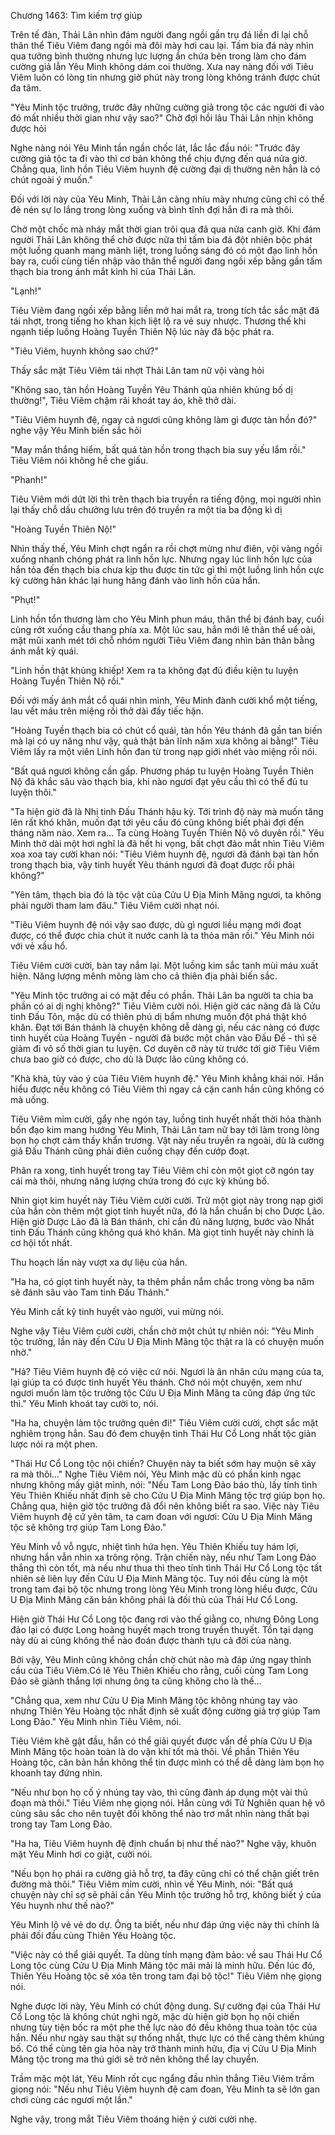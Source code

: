 




Chương 1463: Tìm kiếm trợ giúp


Trên tế đàn, Thải Lân nhìn đám người đang ngồi gần trụ đá liền đi lại chỗ thân thể Tiêu Viêm đang ngồi mà đôi mày hơi cau lại. Tấm bia đá này nhìn qua tưởng bình thường nhưng lực lượng ẩn chứa bên trong làm cho đám cường giả lẫn Yêu Minh không dám coi thường. Xưa nay nàng đối với Tiêu Viêm luôn có lòng tin nhưng giờ phút này trong lòng không tránh được chút đa tâm.

"Yêu Minh tộc trưởng, trước đây những cường giả trong tộc các người đi vào đó mất nhiều thời gian như vậy sao?" Chờ đợi hồi lâu Thải Lân nhịn không được hỏi

Nghe nàng nói Yêu Minh tần ngần chốc lát, lắc lắc đầu nói: "Trước đây cường giả tộc ta đi vào thì cơ bản không thể chịu đựng đến quá nửa giờ. Chẳng qua, linh hồn Tiêu Viêm huynh đệ cường đại dị thường nên hẳn là có chút ngoài ý muốn."

Đối với lời này của Yêu Minh, Thải Lân càng nhíu mày nhưng cũng chỉ có thể đè nén sự lo lắng trong lòng xuống và bình tĩnh đợi hắn đi ra mà thôi.

Chờ một chốc mà nháy mắt thời gian trôi qua đã qua nửa canh giờ. Khi đám người Thải Lân không thể chờ được nữa thì tấm bia đá đột nhiên bộc phát một luồng quanh mang mãnh liệt, trong luồng sáng đó có một đạo linh hồn bay ra, cuối cùng tiến nhập vào thân thể người đang ngồi xếp bằng gần tấm thạch bia trong ánh mắt kinh hỉ của Thải Lân.

"Lạnh!"

Tiêu Viêm đang ngồi xếp bằng liền mở hai mắt ra, trong tích tắc sắc mặt đã tái nhợt, trong tiếng ho khan kịch liệt lộ ra vẻ suy nhược. Thương thế khi ngạnh tiếp luồng Hoàng Tuyền Thiên Nộ lúc này đã bộc phát ra.

"Tiêu Viêm, huynh không sao chứ?"

Thấy sắc mặt Tiêu Viêm tái nhợt Thải Lân tam nữ vội vàng hỏi

"Không sao, tàn hồn Hoàng Tuyền Yêu Thánh qủa nhiên khủng bố dị thường!", Tiêu Viêm chậm rãi khoát tay áo, khẽ thở dài.

"Tiêu Viêm huynh đệ, ngay cả ngươi cũng không làm gì được tàn hồn đó?" nghe vậy Yêu Minh biến sắc hỏi

"May mắn thắng hiểm, bất quá tàn hồn trong thạch bia suy yếu lắm rồi." Tiêu Viêm nói không hề che giấu.

"Phanh!"

Tiêu Viêm mới dứt lời thì trên thạch bia truyền ra tiếng động, mọi người nhìn lại thấy chỗ dấu chưởng lưu trên đó truyền ra một tia ba động kì dị

"Hoàng Tuyền Thiên Nộ!"

Nhìn thấy thế, Yêu Minh chợt ngẩn ra rồi chợt mừng như điên, vội vàng ngồi xuống nhanh chóng phát ra linh hồn lực. Nhưng ngay lúc linh hồn lực của hắn tỏa đến thạch bia chưa kịp thu được tin tức gì thì một luồng linh hồn cực kỳ cường hãn khác lại hung hăng đánh vào linh hồn của hắn.

"Phụt!"

Linh hồn tổn thương làm cho Yêu Minh phun máu, thân thể bị đánh bay, cuối cùng rớt xuống cầu thang phía xa. Một lúc sau, hắn mới lê thân thể uể oải, mặt mũi xanh mét tới chỗ nhóm người Tiêu Viêm đang nhìn bản thân bằng ánh mắt kỳ quái.

"Linh hồn thật khủng khiếp! Xem ra ta không đạt đủ điều kiện tu luyện Hoàng Tuyền Thiên Nộ rồi."

Đối với mấy ánh mắt cổ quái nhìn mình, Yêu Minh đành cười khổ một tiếng, lau vết máu trên miệng rồi thở dài đầy tiếc hận.

"Hoàng Tuyền thạch bia có chút cổ quái, tàn hồn Yêu thánh đã gần tan biến mà lại có uy năng như vậy, quả thật bản lĩnh năm xưa không ai bằng!" Tiêu Viêm lấy ra một viên Linh hồn đan từ trong nạp giới nhét vào miệng rồi nói.

"Bất quá ngươi không cần gấp. Phương pháp tu luyện Hoàng Tuyền Thiên Nộ đã khắc sâu vào thạch bia, khi nào ngươi đạt yêu cầu thì có thể đủ tu luyện thôi."

"Ta hiện giờ đã là Nhị tinh Đấu Thánh hậu kỳ. Tới trình độ này mà muốn tăng lên rất khó khăn, muốn đạt tới yêu cầu đó cũng không biết phải đợi đến tháng năm nào. Xem ra… Ta cùng Hoàng Tuyền Thiên Nộ vô duyên rồi." Yêu Minh thở dài một hơi nghĩ là đã hết hi vọng, bất chợt đảo mắt nhìn Tiêu Viêm xoa xoa tay cười khan nói: "Tiêu Viêm huynh đệ, ngươi đã đánh bại tàn hồn trong thạch bia, vậy tinh huyết Yêu thánh ngươi đã đoạt được rồi phải không?"

"Yên tâm, thạch bia đó là tộc vật của Cửu U Địa Minh Mãng ngươi, ta không phải người tham lam đâu." Tiêu Viêm cười nhạt nói.

"Tiêu Viêm huynh đệ nói vậy sao được, dù gì ngươi liều mạng mới đoạt được, có thể được chia chút ít nước canh là ta thỏa mãn rồi." Yêu Minh nói với vẻ xấu hổ.

Tiêu Viêm cười cười, bàn tay nắm lại. Một luồng kim sắc tanh mùi máu xuất hiện. Năng lượng mênh mông làm cho cả thiên địa phải biến sắc.

"Yêu Minh tộc trưởng ai có mặt đều có phần. Thải Lân ba người ta chia ba phần có ai dị nghị không?" Tiêu Viêm cười nói. Hiện giờ các nàng đã là Cửu tinh Đấu Tôn, mặc dù có thiên phú dị bẩm nhưng muốn đột phá thật khó khăn. Đạt tới Bán thánh là chuyện không dễ dàng gì, nếu các nàng có được tinh huyết của Hoàng Tuyền - người đã bước một chân vào Đấu Đế - thì sẽ giảm đi vô số thời gian tu luyện. Cơ duyên cỡ này từ trước tới giờ Tiêu Viêm chưa bao giờ có được, cho dù là Dược lão cũng không có.

"Khà khà, tùy vào ý của Tiêu Viêm huynh đệ." Yêu Minh khẳng khái nói. Hắn hiểu được nếu không có Tiêu Viêm thì ngay cả cặn canh hắn cũng không có mà uống.

Tiêu Viêm mỉm cười, gẩy nhẹ ngón tay, luồng tinh huyết nhất thời hóa thành bốn đạo kim mang hướng Yêu Minh, Thải Lân tam nữ bay tới làm trong lòng bọn họ chợt cảm thấy khẩn trương. Vật này nếu truyền ra ngoài, dù là cường giả Đấu Thánh cũng phải điên cuồng chạy đến cướp đoạt.

Phân ra xong, tinh huyết trong tay Tiêu Viêm chỉ còn một giọt cỡ ngón tay cái mà thôi, nhưng năng lượng chứa trong đó cực kỳ khủng bố.

Nhìn giọt kim huyết này Tiêu Viêm cười cười. Trừ một giọt này trong nạp giới của hắn còn thêm một giọt tinh huyết nữa, đó là hắn chuẩn bị cho Dược Lão. Hiện giờ Dược Lão đã là Bán thánh, chỉ cần đủ năng lượng, bước vào Nhất tinh Đấu Thánh cũng không quá khó khăn. Mà giọt tinh huyết này chính là cơ hội tốt nhất.

Thu hoạch lần này vượt xa dự liệu của hắn.

"Ha ha, có giọt tinh huyết này, ta thêm phần nắm chắc trong vòng ba năm sẽ đánh sâu vào Tam tinh Đấu Thánh."

Yêu Minh cất kỹ tinh huyết vào người, vui mừng nói.

Nghe vậy Tiêu Viêm cười cười, chần chờ một chút tự nhiên nói: "Yêu Minh tộc trưởng, lần này đến Cửu U Địa Minh Mãng tộc thật ra là có chuyện muốn nhờ."

"Hả? Tiêu Viêm huynh đệ có việc cứ nói. Ngươi là ân nhân cứu mạng của ta, lại giúp ta có được tinh huyết Yêu thánh. Chớ nói một chuyện, xem như ngươi muốn làm tộc trưởng tộc Cửu U Địa Minh Mãng ta cũng đáp ứng tức thì." Yêu Minh khoát tay cười to, nói.

"Ha ha, chuyện làm tộc trưởng quên đi!" Tiêu Viêm cười cười, chợt sắc mặt nghiêm trọng hẳn. Sau đó đem chuyện tình Thái Hư Cổ Long nhất tộc giản lược nói ra một phen.

"Thái Hư Cổ Long tộc nội chiến? Chuyện này ta biết sớm hay muộn sẽ xảy ra mà thôi…" Nghe Tiêu Viêm nói, Yêu Minh mặc dù có phần kinh ngạc nhưng không mấy giật mình, nói: "Nếu Tam Long Đảo báo thù, lấy tính tình Yêu Thiên Khiếu nhất định sẽ cho Cửu U Địa Minh Mãng tộc trợ giúp bọn họ. Chẳng qua, hiện giờ tộc trưởng đã đổi nên không biết ra sao. Việc này Tiêu Viêm huynh đệ cứ yên tâm, ta cam đoan với ngươi: Cửu U Địa Minh Mãng tộc sẽ không trợ giúp Tam Long Đảo."

Yêu Minh vỗ vỗ ngực, nhiệt tình hứa hẹn. Yêu Thiên Khiếu tuy hám lợi, nhưng hắn vẫn nhìn xa trông rộng. Trận chiến này, nếu như Tam Long Đảo thắng thì còn tốt, mà nếu như thua thì theo tính tình Thái Hư Cổ Long tộc tất nhiên sẽ liên lụy đến Cửu U Địa Minh Mãng tộc. Tuy nói đều cùng là một trong tam đại bộ tộc nhưng trong lòng Yêu Minh trong lòng hiểu được, Cửu U Địa Minh Mãng căn bản không phải là đối thủ của Thái Hư Cổ Long.

Hiện giờ Thái Hư Cổ Long tộc đang rơi vào thế giằng co, nhưng Đông Long đảo lại có được Long hoàng huyết mạch trong truyền thuyết. Tồn tại dạng này dù ai cũng không thể nào đoán được thành tựu cả đời của nàng.

Bởi vậy, Yêu Minh cũng không chần chờ chút nào mà đáp ứng ngay thỉnh cầu của Tiêu Viêm.Có lẽ Yêu Thiên Khiếu cho rằng, cuối cùng Tam Long Đảo sẽ giành thắng lợi nhưng ông ta cũng không cho là thế…

"Chẳng qua, xem như Cửu U Địa Minh Mãng tộc không nhúng tay vào nhưng Thiên Yêu Hoàng tộc nhất định sẽ xuất động cường giả trợ giúp Tam Long Đảo." Yêu Minh nhìn Tiêu Viêm, nói.

Tiêu Viêm khẽ gật đầu, hắn có thể giải quyết được vấn đề phía Cửu U Địa Minh Mãng tộc hoàn toàn là do vận khí tốt mà thôi. Về phần Thiên Yêu Hoàng tộc, căn bản hắn không thể tin được mình có thể dễ dàng làm bọn họ khoanh tay đứng nhìn.

"Nếu như bọn họ cố ý nhúng tay vào, thì cũng đành áp dụng một vài thủ đoạn mà thôi." Tiêu Viêm nhẹ giọng nói. Hắn cùng với Tử Nghiên quan hệ vô cùng sâu sắc cho nên tuyệt đối không thể nào trơ mắt nhìn nàng thất bại trong tay Tam Long Đảo.

"Ha ha, Tiêu Viêm huynh đệ định chuẩn bị như thế nào?" Nghe vậy, khuôn mặt Yêu Minh hơi co giật, cười nói.

"Nếu bọn họ phái ra cường giả hỗ trợ, ta đây cũng chỉ có thể chặn giết trên đường mà thôi." Tiêu Viêm mỉm cười, nhìn về Yêu Minh, nói: "Bất quá chuyện này chỉ sợ sẽ phải cần Yêu Minh tộc trưởng hỗ trợ, không biết ý của Yêu huynh như thế nào?"

Yêu Minh lộ vẻ vẻ do dự. Ông ta biết, nếu như đáp ứng việc này thì chính là phải đối đầu cùng Thiên Yêu Hoàng tộc.

"Việc này có thể giải quyết. Ta dùng tính mạng đảm bảo: về sau Thái Hư Cổ Long tộc cùng Cửu U Địa Minh Mãng tộc mãi mãi là minh hữu. Đến lúc đó, Thiên Yêu Hoàng tộc sẽ xóa tên trong tam đại bộ tộc!" Tiêu Viêm nhẹ giọng nói.

Nghe được lời này, Yêu Minh có chút động dung. Sự cường đại của Thái Hư Cổ Long tộc là không chút nghi ngờ, mặc dù hiện giờ bọn họ nội chiến nhưng tùy tiện bốc ra một phe thế lực nào đó đều không thua toàn tộc của hắn. Nếu như ngày sau thật sự thống nhất, thực lực có thể càng thêm khủng bố. Có thể cùng tên gia hỏa này trở thành minh hữu, địa vị Cửu U Địa Minh Mãng tộc trong ma thú giới sẽ trở nên không thể lay chuyển.

Trầm mặc một lát, Yêu Minh rốt cục ngẩng đầu nhìn thẳng Tiêu Viêm trầm giọng nói: "Nếu như Tiêu Viêm huynh đệ cam đoan, Yêu Minh ta sẽ lớn gan chơi cùng các ngươi một lần."

Nghe vậy, trong mắt Tiêu Viêm thoáng hiện ý cười cười nhẹ.




